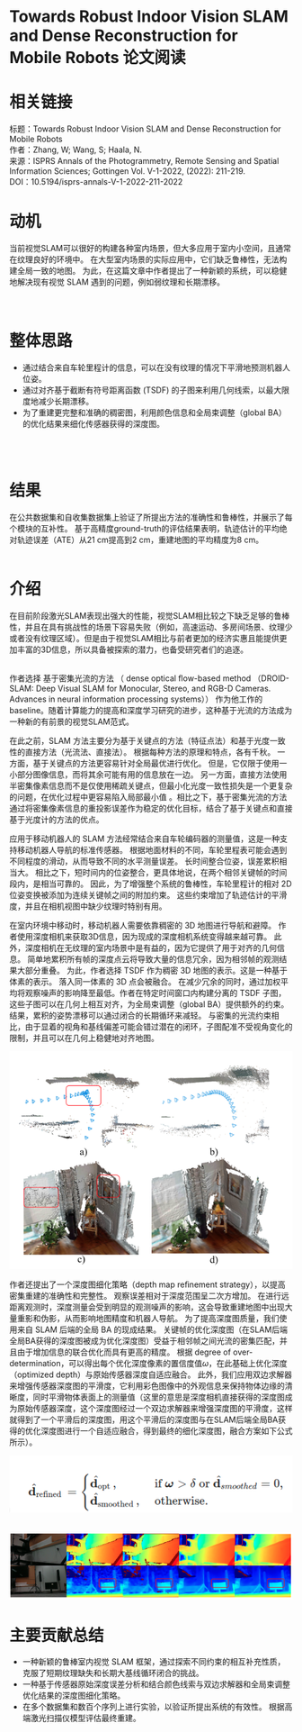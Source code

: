 # Towards Robust Indoor Vision SLAM and Dense Reconstruction for Mobile Robots 论文阅读



# 相关链接
标题：Towards Robust Indoor Vision SLAM and Dense Reconstruction for Mobile Robots  
作者：Zhang, W; Wang, S; Haala, N.   
来源：ISPRS Annals of the Photogrammetry, Remote Sensing and Spatial Information Sciences; Gottingen Vol. V-1-2022,  (2022): 211-219.  
DOI：10.5194/isprs-annals-V-1-2022-211-2022

# 动机
当前视觉SLAM可以很好的构建各种室内场景，但大多应用于室内小空间，且通常在纹理良好的环境中。 在大型室内场景的实际应用中，它们缺乏鲁棒性，无法构建全局一致的地图。 为此，在这篇文章中作者提出了一种新颖的系统，可以稳健地解决现有视觉 SLAM 遇到的问题，例如弱纹理和长期漂移。  
<br/>
<br/>

# 整体思路

- 通过结合来自车轮里程计的信息，可以在没有纹理的情况下平滑地预测机器人位姿。 
- 通过对齐基于截断有符号距离函数 (TSDF) 的子图来利用几何线索，以最大限度地减少长期漂移。 
- 为了重建更完整和准确的稠密图，利用颜色信息和全局束调整（global BA）的优化结果来细化传感器获得的深度图。
<br/>
<br/>

# 结果
在公共数据集和自收集数据集上验证了所提出方法的准确性和鲁棒性，并展示了每个模块的互补性。 基于高精度ground-truth的评估结果表明，轨迹估计的平均绝对轨迹误差（ATE）从21 cm提高到2 cm，重建地图的平均精度为8 cm。
<br/>
<br/>


# 介绍
在目前阶段激光SLAM表现出强大的性能，视觉SLAM相比较之下缺乏足够的鲁棒性，并且在具有挑战性的场景下容易失败（例如，高速运动、多房间场景、纹理少或者没有纹理区域）。但是由于视觉SLAM相比与前者更加的经济实惠且能提供更加丰富的3D信息，所以具备被探索的潜力，也备受研究者们的追逐。  
<br/>

作者选择 基于密集光流的方法 （ dense optical ﬂow-based method （DROID-SLAM: Deep Visual SLAM for Monocular, Stereo, and RGB-D Cameras. Advances in neural information processing systems）） 作为他工作的 baseline。随着计算能力的提高和深度学习研究的进步，这种基于光流的方法成为一种新的有前景的视觉SLAM范式。
<br/>

在此之前，SLAM 方法主要分为基于关键点的方法（特征点法）和基于光度一致性的直接方法（光流法、直接法）。 根据每种方法的原理和特点，各有千秋。 一方面，基于关键点的方法更容易针对全局最优进行优化。 但是，它仅限于使用一小部分图像信息，而将其余可能有用的信息放在一边。 另一方面，直接方法使用半密集像素信息而不是仅使用稀疏关键点，但最小化光度一致性损失是一个更复杂的问题，在优化过程中更容易陷入局部最小值 。相比之下，基于密集光流的方法通过将密集像素信息的重投影误差作为稳定的优化目标，结合了基于关键点和直接基于光度计的方法的优点。
<br/>

应用于移动机器人的 SLAM 方法经常结合来自车轮编码器的测量值，这是一种支持移动机器人导航的标准传感器。 根据地面材料的不同，车轮里程表可能会遇到不同程度的滑动，从而导致不同的水平测量误差。 长时间整合位姿，误差累积相当大。 相比之下，短时间内的位姿整合，更具体地说，在两个相邻关键帧的时间段内，是相当可靠的。 因此，为了增强整个系统的鲁棒性，车轮里程计的相对 2D 位姿变换被添加为连续关键帧之间的附加约束。 这些约束增加了轨迹估计的平滑度，并且在相机视图中缺少纹理时特别有用。<br/>


在室内环境中移动时，移动机器人需要依靠稠密的 3D 地图进行导航和避障。 作者使用深度相机来获取3D信息，因为现成的深度相机系统变得越来越可靠。 此外，深度相机在无纹理的室内场景中是有益的，因为它提供了用于对齐的几何信息。 简单地累积所有帧的深度点云将导致大量的信息冗余，因为相邻帧的观测结果大部分重叠。 为此，作者选择 TSDF 作为稠密 3D 地图的表示。这是一种基于体素的表示。 落入同一体素的 3D 点会被融合。 在减少冗余的同时，通过加权平均将观察噪声的影响降至最低。作者在特定时间窗口内构建分离的 TSDF 子图，这些子图可以在几何上相互对齐，为全局束调整（global BA）提供额外的约束。 结果，累积的姿势漂移可以通过闭合的长期循环来减轻。 与密集的光流约束相比，由于显着的视角和基线偏差可能会错过潜在的闭环，子图配准不受视角变化的限制，并且可以在几何上稳健地对齐地图。

![image.png](/images/test1.png "a) 白墙前的摄像头跟踪失败； b) 与车轮里程计测量融合后的平滑跟踪；c) 因错过大基线回环闭合而被错位污染的重建地图； d) 改进了带有子图配准的密集地图。")


作者还提出了一个深度图细化策略（depth map reﬁnement strategy），以提高密集重建的准确性和完整性。 观察误差相对于深度范围呈二次方增加。 在进行远距离观测时，深度测量会受到明显的观测噪声的影响，这会导致重建地图中出现大量重影和伪影，从而影响地图精度和机器人导航。 为了提高深度图质量，我们使用来自 SLAM 后端的全局 BA 的现成结果。 关键帧的优化深度图（在SLAM后端全局BA获得的深度图被成为优化深度图）受益于相邻帧之间光流的密集匹配，并且由于增加信息的联合优化而具有更高的精度。 根据 degree of over-determination，可以得出每个优化深度像素的置信度值$\omega$，在此基础上优化深度（optimized depth）与原始传感器深度自适应融合。 此外，我们应用双边求解器来增强传感器深度图的平滑度，它利用彩色图像中的外观信息来保持物体边缘的清晰度，同时平滑物体表面上的测量值（这里的意思是深度相机直接获得的深度图成为原始传感器深度，这个深度图经过一个双边求解器来增强深度图的平滑度，这样就得到了一个平滑后的深度图，用这个平滑后的深度图与在SLAM后端全局BA获得的优化深度图进行一个自适应融合，得到最终的细化深度图，融合方案如下公式所示）。

<div align=center><img src="/images/formular.png" width="  "></div>
<br/>


![image.png](/images/test2.png "从左到右：彩色图像、传感器深度图、平滑后深度图、优化的深度图和最终自适应融合后的深度图。有改进的地方和有所改善的区域用红色矩形标记")


# 主要贡献总结

- 一种新颖的鲁棒室内视觉 SLAM 框架，通过探索不同约束的相互补充性质，克服了短期纹理缺失和长期大基线循环闭合的挑战。  
- 一种基于传感器原始深度误差分析和结合颜色线索与双边求解器和全局束调整优化结果的深度图细化策略。  
- 在多个数据集和数百个序列上进行实验，以验证所提出系统的有效性。 根据高端激光扫描仪模型评估最终重建。




